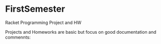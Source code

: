 # FirstSemester
Racket Programming Project and HW

Projects and Homeworks are basic but focus on good documentation and commennts:


